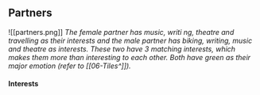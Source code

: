 ## Partners
![[partners.png]]
*The female partner has music, writi
ng, theatre and travelling as their interests and the male partner has biking, writing, music and theatre as interests. These two have 3 matching interests, which makes them more than interesting to each other. Both have green as their major emotion (refer to [[06-Tiles^]]).* 

#### Interests

